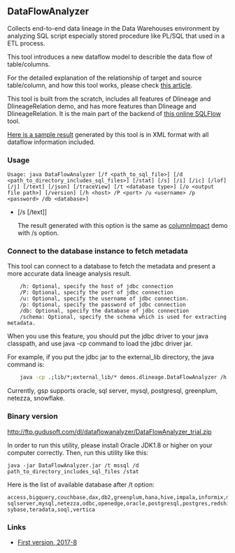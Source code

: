 ## DataFlowAnalyzer
Collects end-to-end data lineage in the Data Warehouses environment by analyzing SQL script especially stored procedure like PL/SQL that used in a ETL process.

This tool introduces a new dataflow model to describle the data flow of table/columns. 

For the detailed explanation of the relationship of target and source table/column, and how this tool works,
please check [this article](http://support.sqlparser.com/tutorials/gsp-demo-data-lineage/).

This tool is built from the scratch, includes all features of Dlineage and DlineageRelation demo, and has more features than Dlineage and DlineageRelation.
It is the main part of the backend of [this online SQLFlow](https://sqlflow.gudusoft.com) tool.

[Here is a sample result](data-lineage-result.xml) generated by this tool is in XML format with all dataflow information included.



### Usage
`Usage: java DataFlowAnalyzer [/f <path_to_sql_file>] [/d <path_to_directory_includes_sql_files>] [/stat] [/s] [/i] [/ic] [/lof] [/j] [/text] [/json] [/traceView] [/t <database type>] [/o <output file path>] [/version] [/h <host> /P <port> /u <username> /p <password> /db <database>]`

- [/s [/text]]
	
	The result generated with this option is the same as [columnImpact](../columnImpact) demo with /s option.
	
	
### Connect to the database instance to fetch metadata
This tool can connect to a database to fetch the metadata and present a more accurate data lineage analysis result.
```
	/h: Optional, specify the host of jdbc connection
	/P: Optional, specify the port of jdbc connection
	/u: Optional, specify the username of jdbc connection.
	/p: Optional, specify the password of jdbc connection
	/db: Optional, specify the database of jdbc connection
	/schema: Optional, specify the schema which is used for extracting metadata.
```

When you use this feature, you should put the jdbc driver to your java classpath, and use java -cp command to load the jdbc driver jar.

For example, if you put the jdbc jar to the external_lib directory, the java command is:
```sh
	java -cp .;lib/*;external_lib/* demos.dlineage.DataFlowAnalyzer /h localhost /P 3306 /u root /p password /db sample /t mysql /f sample.sql /s /json 

```

Currently, gsp supports oracle, sql server, mysql, postgresql, greenplum, netezza, snowflake.

	
### Binary version
http://ftp.gudusoft.com/dl/dataflowanalyzer/DataFlowAnalyzer_trial.zip

In order to run this utility, please install Oracle JDK1.8 or higher on your computer correctly.
Then, run this utility like this:

```
java -jar DataFlowAnalyzer.jar /t mssql /d path_to_directory_includes_sql_files /stat
```

Here is the list of available database after /t option:
```
access,bigquery,couchbase,dax,db2,greenplum,hana,hive,impala,informix,mdx,mssql,
sqlserver,mysql,netezza,odbc,openedge,oracle,postgresql,postgres,redshift,snowflake,
sybase,teradata,soql,vertica
```


### Links
- [First version, 2017-8](https://github.com/sqlparser/wings/issues/494)